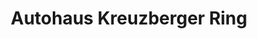 ---
title: "Autohaus Kreuzberger Ring"
url: /wiesbaden/autohaus-kreuzberger-ring-kreuzberger-ring/
shop: Autowerkstatt
---